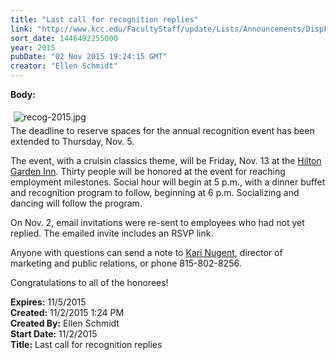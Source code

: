 ```yaml
---
title: "Last call for recognition replies"
link: "http://www.kcc.edu/FacultyStaff/update/Lists/Announcements/DispForm.aspx?ID=2069"
sort_date: 1446492255000
year: 2015
pubDate: "02 Nov 2015 19:24:15 GMT"
creator: "Ellen Schmidt"
---
```


<div><b>Body:</b> <div class="ExternalClass2E8CD7643FEC48F4AA11AF20215B7718"><p>​<img alt="recog-2015.jpg" src="/FacultyStaff/update/Documents/recog-2015.jpg" style="margin:5px" /><br />The deadline to reserve spaces for the annual recognition event has been extended to Thursday, Nov. 5.</p>
<p>The event, with a cruisin classics theme, will be Friday, Nov. 13 at the <a href="http://hiltongardeninn3.hilton.com/en/hotels/illinois/hilton-garden-inn-kankakee-MDWKAGI/index.html">Hilton Garden Inn</a>. Thirty people will be honored at the event for reaching employment milestones. Social hour will begin at 5 p.m., with a dinner buffet and recognition program to follow, beginning at 6 p.m. Socializing and dancing will follow the program.</p>
<p>On Nov. 2, email invitations were re-sent to employees who had not yet replied. The emailed invite includes an RSVP link.</p>
<p>Anyone with questions can send a note to <a href="mailto:knugent@kcc.edu">Kari Nugent</a>, director of marketing and public relations, or phone 815-802-8256.</p>
<p>Congratulations to all of the honorees!</p></div></div>
<div><b>Expires:</b> 11/5/2015</div>
<div><b>Created:</b> 11/2/2015 1:24 PM</div>
<div><b>Created By:</b> Ellen Schmidt</div>
<div><b>Start Date:</b> 11/2/2015</div>
<div><b>Title:</b> Last call for recognition replies</div>
